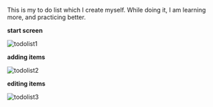 This is my to do list which I create myself. While doing it, I am learning more, and practicing better.

**start screen**

![todolist1](https://user-images.githubusercontent.com/75390608/118644517-8fed8080-b7e6-11eb-8c66-60def37fb067.png)

**adding items**

![todolist2](https://user-images.githubusercontent.com/75390608/118644515-8fed8080-b7e6-11eb-8773-ea0c3dbdbc9e.png)

**editing items**

![todolist3](https://user-images.githubusercontent.com/75390608/118644510-8ebc5380-b7e6-11eb-92bb-9796b5fab6a7.png)
